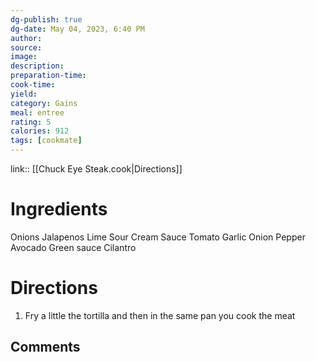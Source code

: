 ```yaml
---
dg-publish: true
dg-date: May 04, 2023, 6:40 PM
author: 
source: 
image:
description: 
preparation-time:
cook-time:
yield: 
category: Gains
meal: entree
rating: 5
calories: 912
tags: [cookmate]
---
```


link:: [[Chuck Eye Steak.cook|Directions]]

# Ingredients

Onions
Jalapenos
Lime
Sour Cream
Sauce
	Tomato
	Garlic
	Onion
	Pepper
Avocado
Green sauce
Cilantro


# Directions

1) Fry a little the tortilla and then in the same pan you cook the meat

## Comments

